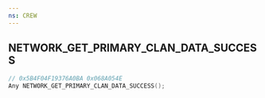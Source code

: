 ```yaml
---
ns: CREW
---
```

## NETWORK_GET_PRIMARY_CLAN_DATA_SUCCESS

```c
// 0x5B4F04F19376A0BA 0x068A054E
Any NETWORK_GET_PRIMARY_CLAN_DATA_SUCCESS();
```

